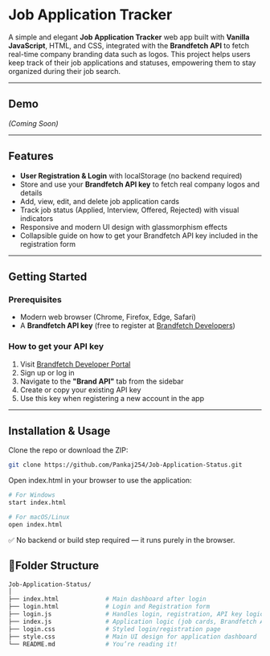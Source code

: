 # Job Application Tracker

A simple and elegant **Job Application Tracker** web app built with **Vanilla JavaScript**, HTML, and CSS, integrated with the **Brandfetch API** to fetch real-time company branding data such as logos. This project helps users keep track of their job applications and statuses, empowering them to stay organized during their job search.

---

## Demo

*(Coming Soon)*

---

## Features

- **User Registration & Login** with localStorage (no backend required)
- Store and use your **Brandfetch API key** to fetch real company logos and details
- Add, view, edit, and delete job application cards
- Track job status (Applied, Interview, Offered, Rejected) with visual indicators
- Responsive and modern UI design with glassmorphism effects
- Collapsible guide on how to get your Brandfetch API key included in the registration form

---

## Getting Started

### Prerequisites

- Modern web browser (Chrome, Firefox, Edge, Safari)
- A **Brandfetch API key** (free to register at [Brandfetch Developers](https://developers.brandfetch.com/register))

### How to get your API key

1. Visit [Brandfetch Developer Portal](https://developers.brandfetch.com/register)
2. Sign up or log in
3. Navigate to the **"Brand API"** tab from the sidebar
4. Create or copy your existing API key
5. Use this key when registering a new account in the app

---

## Installation & Usage

Clone the repo or download the ZIP:

```bash
git clone https://github.com/Pankaj254/Job-Application-Status.git
```
Open index.html in your browser to use the application:
```bash
# For Windows
start index.html

# For macOS/Linux
open index.html
```
✅ No backend or build step required — it runs purely in the browser.

## 📁Folder Structure

```bash
Job-Application-Status/
│
├── index.html             # Main dashboard after login
├── login.html             # Login and Registration form
├── login.js               # Handles login, registration, API key logic
├── index.js               # Application logic (job cards, Brandfetch API, status updates)
├── login.css              # Styled login/registration page
├── style.css              # Main UI design for application dashboard 
└── README.md              # You’re reading it!
```
